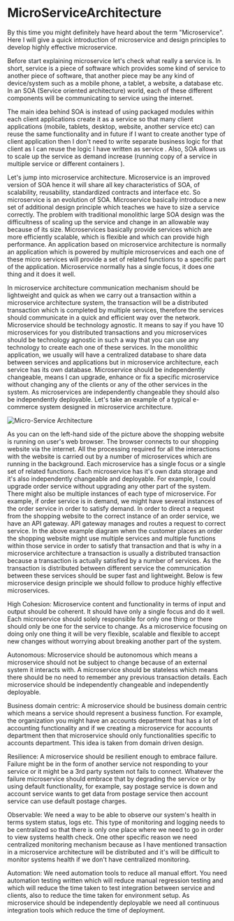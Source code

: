 # MicroServiceArchitecture


By this time you might definitely have heard about the term "Microservice". Here I will give a quick introduction of microservice and design principles to develop highly effective microservice.

Before start explaining microservice let's check what really a service is. In short, service is a piece of software which provides some kind of service to another piece of software, that another piece may be any kind of device/system such as a mobile phone, a tablet, a website, a database etc. In an SOA (Service oriented architecture) world, each of these different components will be communicating to service using the internet.

The main idea behind SOA is instead of using packaged modules within each client applications create it as a service so that many client applications (mobile, tablets, desktop, website, another service etc) can reuse the same functionality and in future if I want to create another type of client application then I don't need to write separate business logic for that client as I can reuse the logic I have written as service . Also, SOA allows us to scale up the service as demand increase (running copy of a service in multiple service or different containers ).

Let's jump into microservice architecture. Microservice is an improved version of SOA hence it will share all key characteristics of SOA, of scalability, reusability, standardized contracts and interface etc. So microservice is an evolution of SOA. Microservice basically introduce a new set of additional design principle which teaches we have to size a service correctly. The problem with traditional monolithic large SOA design was the difficultness of scaling up the service and change in an allowable way because of its size. Microservices basically provide services which are more efficiently scalable, which is flexible and which can provide high performance. An application based on microservice architecture is normally an application which is powered by multiple microservices and each one of these micro services will provide a set of related functions to a specific part of the application. Microservice normally has a single focus, it does one thing and it does it well.

In microservice architecture communication mechanism should be lightweight and quick as when we carry out a transaction within a microservice architecture system, the transaction will be a distributed transaction which is completed by multiple services, therefore the services should communicate in a quick and efficient way over the network. Microservice should be technology agnostic. It means to say if you have 10 microservices for you distributed transactions and you microservices should be technology agnostic in such a way that you can use any technology to create each one of these services. In the monolithic application, we usually will have a centralized database to share data between services and applications but in microservice architecture, each service has its own database. Microservice should be independently changeable, means I can upgrade, enhance or fix a specific microservice without changing any of the clients or any of the other services in the system. As microservices are independently changeable they should also be independently deployable. Let's take an example of a typical e-commerce system designed in microservice architecture.


            
   ![Micro-Service Architecture](../Architecture.jpg?raw=true "Micro-Service Architecture")  
  

            
          

            
          

            
          


        
      

As you can on the left-hand side of the picture above the shopping website is running on user's web browser. The browser connects to our shopping website via the internet. All the processing required for all the interactions with the website is carried out by a number of microservices which are running in the background. Each microservice has a single focus or a single set of related functions. Each microservice has it's own data storage and it's also independently changeable and deployable. For example, I could upgrade order service without upgrading any other part of the system. There might also be multiple instances of each type of microservice. For example, if order service is in demand, we might have several instances of the order service in order to satisfy demand. In order to direct a request from the shopping website to the correct instance of an order service, we have an API gateway. API gateway manages and routes a request to correct service. In the above example diagram when the customer places an order the shopping website might use multiple services and multiple functions within those service in order to satisfy that transaction and that is why in a microservice architecture a transaction is usually a distributed transaction because a transaction is actually satisfied by a number of services. As the transaction is distributed between different service the communication between these services should be super fast and lightweight. Below is few microservice design principle we should follow to produce highly effective microservices.

High Cohesion: Microservice content and functionality in terms of input and output should be coherent. It should have only a single focus and do it well. Each microservice should solely responsible for only one thing or there should only be one for the service to change. As a microservice focusing on doing only one thing it will be very flexible, scalable and flexible to accept new changes without worrying about breaking another part of the system.

Autonomous: Microservice should be autonomous which means a microservice should not be subject to change because of an external system it interacts with. A microservice should be stateless which means there should be no need to remember any previous transaction details. Each microservice should be independently changeable and independently deployable.

Business domain centric: A microservice should be business domain centric which means a service should represent a business function. For example, the organization you might have an accounts department that has a lot of accounting functionality and if we creating a microservice for accounts department then that microservice should only functionalities specific to accounts department. This idea is taken from domain driven design.

Resilience: A microservice should be resilient enough to embrace failure. Failure might be in the form of another service not responding to your service or it might be a 3rd party system not fails to connect. Whatever the failure microservice should embrace that by degrading the service or by using default functionality, for example, say postage service is down and account service wants to get data from postage service then account service can use default postage charges.

Observable: We need a way to be able to observe our system's health in terms system status, logs etc. This type of monitoring and logging needs to be centralized so that there is only one place where we need to go in order to view systems health check. One other specific reason we need centralized monitoring mechanism because as I have mentioned transaction in a microservice architecture will be distributed and it's will be difficult to monitor systems health if we don't have centralized monitoring.

Automation: We need automation tools to reduce all manual effort. You need automation testing written which will reduce manual regression testing and which will reduce the time taken to test integration between service and clients, also to reduce the time taken for environment setup. As microservice should be independently deployable we need all continuous integration tools which reduce the time of deployment. 

